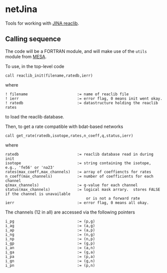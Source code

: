 # netJina
Tools for working with [JINA reaclib](https://groups.nscl.msu.edu/jina/reaclib/db/).

## Calling sequence
The code will be a FORTRAN module, and will make use of the `utils` module from [MESA](http://mesa.sourceforge.net).

To use, in the top-level code

	call reaclib_init(filename,ratedb,ierr)

where

	! filename 						:= name of reaclib file
	! ierr 							:= error flag, 0 means init went okay.
	! ratedb 						:= datastructure holding the reaclib rates
	
to load the reaclib database.

Then, to get a rate compatible with bdat-based networks

	call get_rate(ratedb,isotope,rates,n_coeff,q,status,ierr)
	
where

	ratedb 							:= reaclib database read in during init
	isotope 						:= string containing the isotope, e.g., 'fe56' or 'na23'
	rates(max_coeff,max_channels) 	:= array of coeffiencts for rates
	n_coeff(max_channels)			:= number of coefficients for each channel
	q(max_channels)					:= q-value for each channel
	status(max_channels)			:= logical mask arrary.  stores FALSE if the channel is unavailable 
										or is not a forward rate
	ierr							:= error flag, 0 means all okay.
	
The channels (12 in all) are accessed via the following pointers

	i_pg							:= (p,g)
	i_ag							:= (a,g)
	i_ap							:= (a,p)
	i_ng							:= (n,g)
	i_np							:= (n,p)
	i_gp							:= (g,p)
	i_an							:= (a,n)
	i_ga							:= (g,a)
	i_pa							:= (p,a)
	i_gn							:= (g,n)
	i_pn							:= (p,n)
	